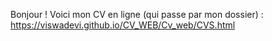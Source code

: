 Bonjour ! Voici mon CV en ligne (qui passe par mon dossier) : 
https://viswadevi.github.io/CV_WEB/Cv_web/CVS.html
